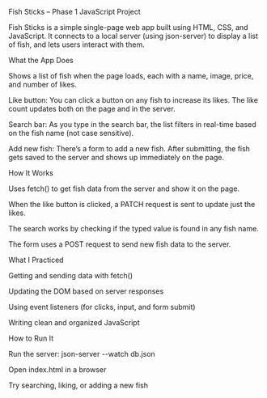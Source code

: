 Fish Sticks – Phase 1 JavaScript Project

Fish Sticks is a simple single-page web app built using HTML, CSS, and JavaScript. It connects to a local server (using json-server) to display a list of fish, and lets users interact with them.

What the App Does

Shows a list of fish when the page loads, each with a name, image, price, and number of likes.

Like button: You can click a button on any fish to increase its likes. The like count updates both on the page and in the server.

Search bar: As you type in the search bar, the list filters in real-time based on the fish name (not case sensitive).

Add new fish: There’s a form to add a new fish. After submitting, the fish gets saved to the server and shows up immediately on the page.

How It Works

Uses fetch() to get fish data from the server and show it on the page.

When the like button is clicked, a PATCH request is sent to update just the likes.

The search works by checking if the typed value is found in any fish name.

The form uses a POST request to send new fish data to the server.

What I Practiced

Getting and sending data with fetch()

Updating the DOM based on server responses

Using event listeners (for clicks, input, and form submit)

Writing clean and organized JavaScript

How to Run It

Run the server:
json-server --watch db.json

Open index.html in a browser

Try searching, liking, or adding a new fish
